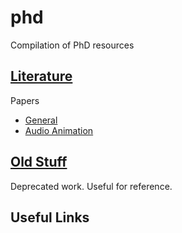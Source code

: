 # phd
Compilation of PhD resources

## [Literature](lit)

Papers

* [General](lit/GENERAL.md)
* [Audio Animation](lit/AUDIO_ANIMATION.md)

## [Old Stuff](old)

Deprecated work. Useful for reference.

## Useful Links
